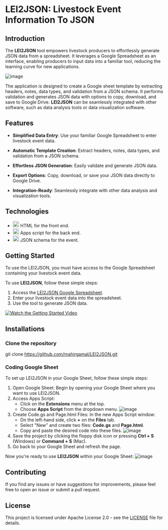 # LEI2JSON: Livestock Event Information To JSON

## Introduction

The **LEI2JSON** tool empowers livestock producers to effortlessly generate JSON data from a spreadsheet. It leverages a Google Spreadsheet as an interface, enabling producers to input data into a familiar tool, reducing the learning curve for new applications.

![image](https://github.com/mahirgamal/LEI2JSON/assets/86919381/56607112-0c2e-44ca-a3fb-72065994427f)


The application is designed to create a Google sheet template by extracting headers, notes, data types, and validation from a JSON schema. It performs validation and generates JSON data with options to copy, download, and save to Google Drive. **LEI2JSON** can be seamlessly integrated with other software, such as data analysis tools or data visualization software.

## Features

- **Simplified Data Entry**: Use your familiar Google Spreadsheet to enter livestock event data.

- **Automatic Template Creation**: Extract headers, notes, data types, and validation from a JSON schema.

- **Effortless JSON Generation**: Easily validate and generate JSON data.

- **Export Options**: Copy, download, or save your JSON data directly to Google Drive.

- **Integration-Ready**: Seamlessly integrate with other data analysis and visualization tools.

## Technologies

- <img src="https://www.iconpacks.net/icons/2/free-html-icon-1467-thumb.png" alt="HTML Icon" width="20"> HTML for the front end.
- <img src="https://cdn-icons-png.flaticon.com/512/2965/2965300.png" alt="JavaScript Icon" width="20"> Apps script for the back end.
- <img src="https://w7.pngwing.com/pngs/124/578/png-transparent-json-computer-icons-jar-jar-angle-text-rectangle-thumbnail.png" alt="JSON Schema Icon" width="20"> JSON schema for the event.


## Getting Started
To use the LEI2JSON, you must have access to the Google Spreadsheet containing your livestock event data.

To use **LEI2JSON**, follow these simple steps:
1. Access the [LEI2JSON Google Spreadsheet][LEI2JSON].
2. Enter your livestock event data into the spreadsheet.
3. Use the tool to generate JSON data.

[![Watch the Getting Started Video](getting-started-thumbnail.png)](getting-started-video.mp4)

## Installations

### Clone the repository
git clone https://github.com/mahirgamal/LEI2JSON.git

### Coding Google Sheet

To set up LEI2JSON in your Google Sheet, follow these simple steps:
1. Open Google Sheet: Begin by opening your Google Sheet where you want to use LEI2JSON.
2. Access Apps Script:
   - Click on the **Extensions** menu at the top.
   - Choose **Apps Script** from the dropdown menu.
![image](https://github.com/mahirgamal/LEI2JSON/assets/86919381/8b932975-3f68-4bf0-b2ea-fc8696fbccac)
3. Create Code.gs and Page.html Files:
   In the new Apps Script window:
   - On the left-hand side, click **+** on the **Files** tab.
   - Select "New" and create two files: **Code.gs** and **Page.html**.
   - Copy and paste the desired code into these files.
  ![image](https://github.com/mahirgamal/LEI2JSON/assets/86919381/4829d1e4-ad5d-4bc6-9553-9226caa483e4)
4. Save the project by clicking the floppy disk icon or pressing **Ctrl + S** (Windows) or **Command + S** (Mac).
5. Go back to your Google Sheet and refresh the page.

Now you're ready to use **LEI2JSON** within your Google Sheet:
![image](https://github.com/mahirgamal/LEI2JSON/assets/86919381/c74200a4-f16d-464f-bcbd-7bcde07ca913)


## Contributing
If you find any issues or have suggestions for improvements, please feel free to open an issue or submit a pull request.


## License
This project is licensed under Apache License 2.0 - see the [LICENSE][lic] file for details.

[//]: #
  [LEI2JSON]:  <https://docs.google.com/spreadsheets/d/1bY8gVCLbVUoGXgYd5DosBFXTjOZqGR4kK8yUstpqIBs/edit#gid=0>
  [lic]: <https://github.com/mahirgamal/LEI2JSON/blob/main/LICENSE>
  [html]: <https://github.com/mahirgamal/LEI2JSON/blob/main/src/Page.html>
  [JavaScript]: <https://github.com/mahirgamal/LEI2JSON/blob/main/src/Code.gs>
 
